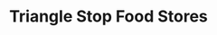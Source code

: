 ---
title: "Triangle Stop Food Stores"
url: /saluda/triangle-stop-food-stores/
shop: supermarket
---